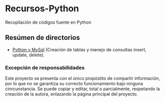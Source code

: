 # Recursos-Python

Recopilación de códigos fuente en Python

## Resúmen de directorios
+ [Python y MySql](https://github.com/mavidalr/Recursos-Python/tree/master/Python%20y%20MySql) (Creación de tablas y manejo de consultas insert, update, delete).


### Excepción de responsabilidades

Este proyecto se presenta con el único propóstito de compartir información, por lo que no se garantiza su correcto funcionamiento bajo ninguna cinrcunstancia. Se puede copiar y editar, total o parcialmente, respetando la creación de la autora, enlazando la página principal del proyecto. 
